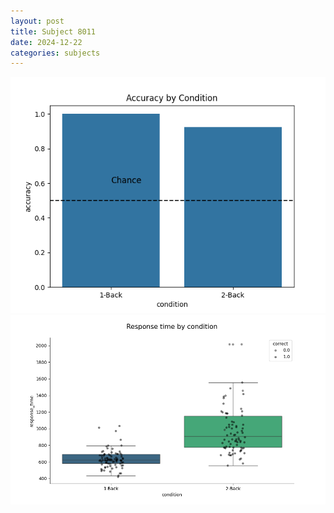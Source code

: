 ```yaml
---
layout: post
title: Subject 8011
date: 2024-12-22
categories: subjects
---
```


![](data/8011/run-11/8011_ATS_acc.png)
![](data/8011/run-11/8011_ATS_rt.png)
